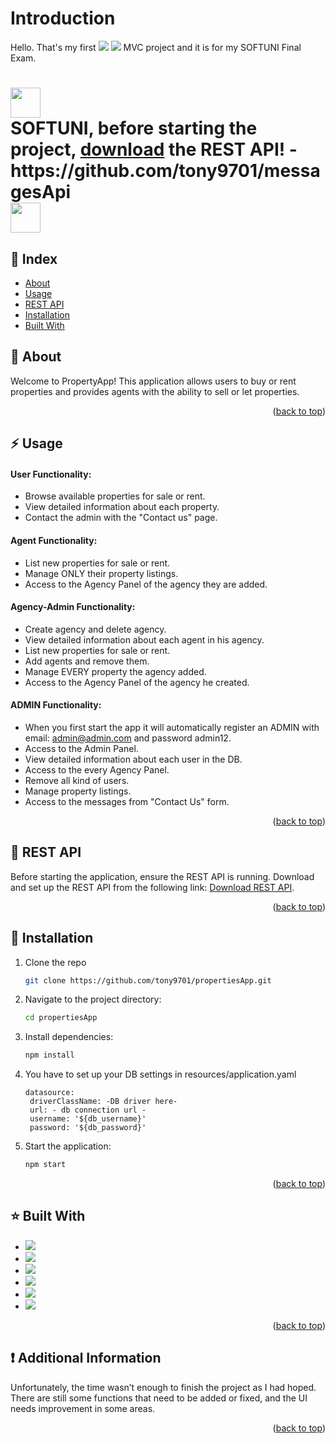 <a id="readme-top"></a>
# Introduction
  Hello. That's my first <img src="https://img.shields.io/badge/java-%23ED8B00.svg?style=for-the-badge&logo=openjdk&logoColor=white"></img>  <img src="https://img.shields.io/badge/spring-%236DB33F.svg?style=for-the-badge&logo=spring&logoColor=white"></img> MVC project and it is for my SOFTUNI Final Exam.


<h1><img src="https://github.com/user-attachments/assets/a2c2c5ab-f412-4fa0-8f46-0f77ca8f5712" width="48"> <br><strong>SOFTUNI</strong>, before starting the project, <a href="https://github.com/tony9701/messagesApi" targer="_blank">download</a> the REST API! - https://github.com/tony9701/messagesApi
<br><img src="https://github.com/user-attachments/assets/a2c2c5ab-f412-4fa0-8f46-0f77ca8f5712" width="48">



## :ledger: Index

- [About](#beginner-about)
- [Usage](#zap-usage)
- [REST API](#wrench-rest-api)
- [Installation](#electric_plug-installation)
- [Built With](#star-built-with)

##  :beginner: About
Welcome to PropertyApp! This application allows users to buy or rent properties and provides agents with the ability to sell or let properties.
<p align="right">(<a href="#readme-top">back to top</a>)</p>

## :zap: Usage
<h4>User Functionality:</h4>

- Browse available properties for sale or rent.
- View detailed information about each property.
- Contact the admin with the "Contact us" page.
<h4>Agent Functionality:</h4>

- List new properties for sale or rent.
- Manage ONLY their property listings.
- Access to the Agency Panel of the agency they are added.
<h4>Agency-Admin Functionality:</h4>

- Create agency and delete agency.
- View detailed information about each agent in his agency.
- List new properties for sale or rent.
- Add agents and remove them.
- Manage EVERY property the agency added.
- Access to the Agency Panel of the agency he created.
<h4>ADMIN Functionality:</h4>

- When you first start the app it will automatically register an ADMIN with email: admin@admin.com and password admin12.
- Access to the Admin Panel.
- View detailed information about each user in the DB.
- Access to the every Agency Panel.
- Remove all kind of users.
- Manage property listings.
- Access to the messages from "Contact Us" form.

<p align="right">(<a href="#readme-top">back to top</a>)</p>

## :wrench: REST API
Before starting the application, ensure the REST API is running. Download and set up the REST API from the following link: <a href="https://github.com/tony9701/messagesApi" targer="_blank">Download REST API</a>.
<p align="right">(<a href="#readme-top">back to top</a>)</p>

##  :electric_plug: Installation

1. Clone the repo
   ```sh
   git clone https://github.com/tony9701/propertiesApp.git
   ```
2. Navigate to the project directory:
   ```sh
   cd propertiesApp
   ```
3. Install dependencies:
   ```sh
   npm install
   ```
4. You have to set up your DB settings in resources/application.yaml
   ```
   datasource:
    driverClassName: -DB driver here-
    url: - db connection url - 
    username: '${db_username}'
    password: '${db_password}'
   ```
   
4. Start the application:
   ```sh
   npm start
   ```
<p align="right">(<a href="#readme-top">back to top</a>)</p>

##  :star: Built With

* <img src="https://img.shields.io/badge/java-%23ED8B00.svg?style=for-the-badge&logo=openjdk&logoColor=white"></img>
* <img src="https://img.shields.io/badge/spring-%236DB33F.svg?style=for-the-badge&logo=spring&logoColor=white"></img>
* <img src="https://img.shields.io/badge/JavaScript-323330?style=for-the-badge&logo=javascript&logoColor=F7DF1E"></img>
* <img src="https://img.shields.io/badge/HTML5-E34F26?style=for-the-badge&logo=html5&logoColor=white"></img>
* <img src="https://img.shields.io/badge/CSS3-1572B6?style=for-the-badge&logo=css3&logoColor=white"></img>
* <img src="https://img.shields.io/badge/MySQL-005C84?style=for-the-badge&logo=mysql&logoColor=white"></img>

<p align="right">(<a href="#readme-top">back to top</a>)</p>

## ❗ Additional Information
Unfortunately, the time wasn’t enough to finish the project as I had hoped. There are still some functions that need to be added or fixed, and the UI needs improvement in some areas.
<p align="right">(<a href="#readme-top">back to top</a>)</p>




